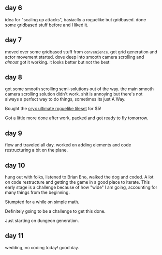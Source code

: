 ## day 6

idea for "scaling up attacks", basiaclly a roguelike but gridbased. done some gridbased stuff before and I liked it.

## day 7

moved over some gridbased stuff from `convenience`. got grid generation and actor movement started. dove deep into smooth camera scrolling and _almost_ got it working. it looks better but not the best

## day 8

got some smooth scrolling semi-solutions out of the way. the main smooth camera scrolling solution didn't work. shit is annoying but there's not always a perfect way to do things, sometimes its just A Way.

Bought the [oryx ultimate roguelike tileset](https://www.oryxdesignlab.com/products/ultimate-roguelike-tileset) for $5!

Got a little more done after work, packed and got ready to fly tomorrow.

## day 9

flew and traveled all day. worked on adding elements and code restructuring a bit on the plane.

## day 10

hung out with folks, listened to Brian Eno, walked the dog and coded. A lot on code restructure and getting the game in a good place to iterate. This early stage is a challenge because of how "wide" I am going, accounting for many things from the beginning.

Stumpted for a while on simple math.

Definitely going to be a challenge to get this done.

Just starting on dungeon generation.

## day 11

wedding, no coding today! good day.
